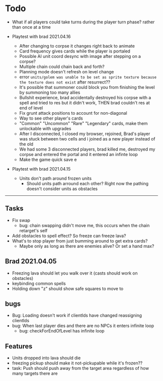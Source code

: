 # Todo

- What if all players could take turns during the player turn phase? rather than once at a time

- Playtest with brad 2021.04.16
  - After changing to corpse it changes right back to animate
  - Card frequency gives cards while the player is portaled
  - Possible AI unit coord desync with image after stepping on a corpse?
  - Multiple chain could chain back and forth?
  - Planning mode doesn't refresh on level change
  - error `units/golem was unable to be set as sprite texture because the texture does not exist` after resurrect??
  - It's possible that summoner could block you from finishing the level by summoning too many allies
  - Bullshit experience, brad accidentally destroyed his corpse with a spell and tried to res but it didn't work, THEN brad couldn't res at end of level
  - Fix grunt attack positions to account for non-diagonal
  - Way to see other player's cards
  - "Common" "Uncommon" "Rare" "Legendary" cards, make them unlockable with upgrades
  - After I disconnected, I closed my browser, rejoined, Brad's player was stuck between two cells and i joined as a new player instead of the old
  - We had some 3 disconnected players, brad killed me, destroyed my corpse and entered the portal and it entered an infinte loop
  - Make the game quick save e
- Playtest with brad 2021.04.15
  - Units don't path around frozen units
    - Should units path arround each other? Right now the pathing doesn't consider units as obstacles

---

## Tasks

- Fix swap
  - bug: chain swapping didn't move me, this occurs when the chain retarget's self
- Add obstacles to spell effect? So freeze can freeze lava?
- What's to stop player from just bumming around to get extra cards?
  - Maybe only as long as there are enemies alive? Or set a hand max?

## Brad 2021.04.05

- Freezing lava should let you walk over it (casts should work on obstacles)
- keybinding common spells
- Holding down "z" should show safe squares to move to

## bugs

- Bug: Loading doesn't work if clientIds have changed reassigning clientIds
- bug: When last player dies and there are no NPCs it enters infinite loop
  - bug: checkForEndOfLevel has infinite loop

## Features

- Units dropped into lava should die
- freezing pickup should make it not-pickupable while it's frozen??
- task: Push should push away from the target area regardless of how many targets there are

